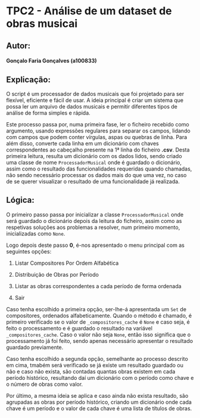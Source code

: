 # TPC2 - Análise de um dataset de obras musicai

## Autor: 

#### Gonçalo Faria Gonçalves (a100833)


## Explicação: 
O script é um processador de dados musicais que foi projetado para ser flexível, eficiente e fácil de usar. A ideia principal é criar um sistema que possa ler um arquivo de dados musicais e permitir diferentes tipos de análise de forma simples e rápida.

Este processo passa por, numa primeira fase, ler o ficheiro recebido como argumento, usando expressões regulares para separar os campos, lidando com campos que podem conter vírgulas, aspas ou quebras de linha. Para além disso, converte cada linha em um dicionário com chaves correspondentes ao cabeçalho presente na 1ª linha do ficheiro **.csv**. Desta primeira leitura, resulta um dicionário com os dados lidos, sendo criado uma classe de nome `ProcessadorMusical` onde é guardado o dicionário, assim como o resultado das funcionalidades requeridas quando chamadas, não sendo necessário processar os dados mais do que uma vez, no caso de se querer visualizar o resultado de uma funcionalidade já realizada.

## Lógica:

O primeiro passo passa por inicializar a classe `ProcessadorMusical` onde será guardado o dicionário depois da leitura do ficheiro, assim como as respetivas soluções aos problemas a resolver, num primeiro momento, inicializadas como `None`.

Logo depois deste passo **0**, é-nos apresentado o menu principal com as seguintes opções:

1. Listar Compositores Por Ordem Alfabética

2. Distribuição de Obras por Período

3. Listar as obras correspondentes a cada período de forma ordenada

4. Sair

Caso tenha escolhido a primeira opção, ser-lhe-á apresentada um `Set` de compositores, ordenados alfabeticamente. Quando o método é chamado, é primeiro verificado se o valor de `_compositores_cache` é `None` e caso seja, é feito o processamento e é guardado o resultado na variável `_compositores_cache`. Caso o valor não seja `None`, então isso significa que o processamento já foi feito, sendo apenas necessário apresentar o resultado guardado previamente.

Caso tenha escolhido a segunda opção, semelhante ao processo descrito em cima, tmabém será verificado se já existe um resultado guardado ou não e caso não exista, são contadas quantas obras existem em cada período histórico, resultando daí um dicionário com o período como chave e o número de obras como valor.

Por último, a mesma ideia se aplica e caso ainda não exista resultado, são agrupadas as obras por período histórico, criando um dicionário onde cada chave é um período e o valor de cada chave é uma lista de títulos de obras.


